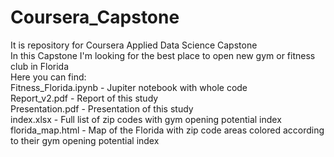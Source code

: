 # Coursera_Capstone
It is repository for Coursera Applied Data Science Capstone<br>
In this Capstone I'm looking for the best place to open new gym or fitness club in Florida<br>
Here you can find:<br>
Fitness_Florida.ipynb - Jupiter notebook with whole code<br>
Report_v2.pdf - Report of this study<br>
Presentation.pdf - Presentation of this study<br>
index.xlsx - Full list of zip codes with gym opening potential index<br>
florida_map.html - Map of the Florida with zip code areas colored according to their gym opening potential index
